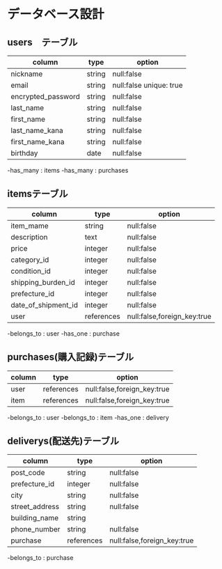 # データベース設計

## users　テーブル

| column                | type      | option                                 |
|-----------------------|-----------|----------------------------------------|
| nickname              | string    | null:false                             |
| email                 | string    | null:false unique: true                |
| encrypted_password    | string    | null:false                             |
| last_name             | string    | null:false                             |
| first_name            | string    | null:false                             |
| last_name_kana        | string    | null:false                             |
| first_name_kana       | string    | null:false                             |
| birthday              | date      | null:false                             |

-has_many : items
-has_many : purchases


## itemsテーブル

| column                | type      | option                                 |
|-----------------------|-----------|----------------------------------------|
| item_mame             | string    | null:false                             |
| description           | text      | null:false                             |
| price                 | integer   | null:false                             |
| category_id           | integer   | null:false                             |
| condition_id          | integer   | null:false                             |
| shipping_burden_id    | integer   | null:false                             |
| prefecture_id         | integer   | null:false                             |
| date_of_shipment_id   | integer   | null:false                             |
| user                  |references | null:false,foreign_key:true            |


-belongs_to : user
-has_one : purchase



## purchases(購入記録)テーブル
| column                | type      | option                                 |
|-----------------------|-----------|----------------------------------------|
| user                  |references | null:false,foreign_key:true            |
| item                  |references | null:false,foreign_key:true            |

-belongs_to : user
-belongs_to : item
-has_one : delivery





## deliverys(配送先)テーブル
| column                | type      | option                                 |
|-----------------------|-----------|----------------------------------------|
| post_code             | string    | null:false                             |
| prefecture_id         | integer   | null:false                             |
| city                  | string    | null:false                             |
| street_address        | string    | null:false                             |
| building_name         | string    |                                        |
| phone_number          | string    | null:false                             |
| purchase              |references | null:false,foreign_key:true            |

-belongs_to : purchase
